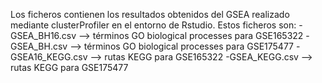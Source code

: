 Los ficheros contienen los resultados obtenidos del GSEA realizado mediante clusterProfiler en el entorno de Rstudio. Estos ficheros son:
  -GSEA_BH16.csv --> términos GO biological processes para GSE165322
  -GSEA_BH.csv --> términos GO biological processes para GSE175477
  -GSEA16_KEGG.csv --> rutas KEGG para GSE165322
  -GSEA_KEGG.csv --> rutas KEGG para GSE175477

